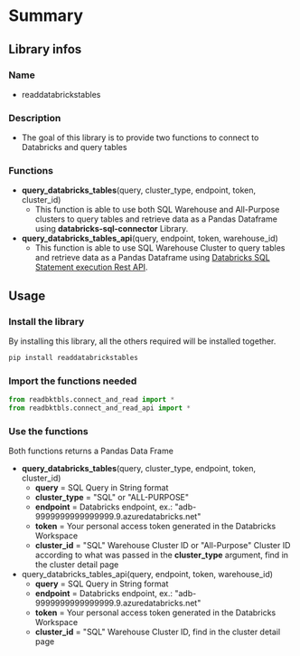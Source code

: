 # Summary

## Library infos 

### Name
* readdatabrickstables

### Description
* The goal of this library is to provide two functions to connect to Databricks and query tables

### Functions
* **query_databricks_tables**(query, cluster_type, endpoint, token, cluster_id)
  * This function is able to use both SQL Warehouse and All-Purpose clusters to query tables and retrieve data as a Pandas Dataframe using **databricks-sql-connector** Library.
* **query_databricks_tables_api**(query, endpoint, token, warehouse_id)
  * This function is able to use SQL Warehouse Cluster to query tables and retrieve data as a Pandas Dataframe using [Databricks SQL Statement execution Rest API](https://docs.databricks.com/api/workspace/statementexecution/executestatement).  

## Usage

### Install the library
By installing this library, all the others required will be installed together.
``` python
pip install readdatabrickstables
```

### Import the functions needed
``` python
from readbktbls.connect_and_read import *
from readbktbls.connect_and_read_api import *
```

### Use the functions
Both functions returns a Pandas Data Frame
* **query_databricks_tables**(query, cluster_type, endpoint, token, cluster_id)
  * **query**        = SQL Query in String format 
  * **cluster_type** = "SQL" or "ALL-PURPOSE"
  * **endpoint**     = Databricks endpoint, ex.: "adb-9999999999999999.9.azuredatabricks.net"
  * **token**        = Your personal access token generated in the Databricks Workspace
  * **cluster_id**   = "SQL" Warehouse Cluster ID or "All-Purpose" Cluster ID according to what was passed in the **cluster_type** argument, find in the cluster detail page
* query_databricks_tables_api(query, endpoint, token, warehouse_id)
  * **query**        = SQL Query in String format 
  * **endpoint**     = Databricks endpoint, ex.: "adb-9999999999999999.9.azuredatabricks.net"
  * **token**        = Your personal access token generated in the Databricks Workspace
  * **cluster_id**   = "SQL" Warehouse Cluster ID, find in the cluster detail page